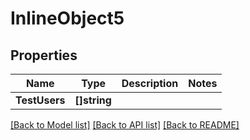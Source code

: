 # InlineObject5

## Properties

Name | Type | Description | Notes
------------ | ------------- | ------------- | -------------
**TestUsers** | **[]string** |  | 

[[Back to Model list]](../README.md#documentation-for-models) [[Back to API list]](../README.md#documentation-for-api-endpoints) [[Back to README]](../README.md)


